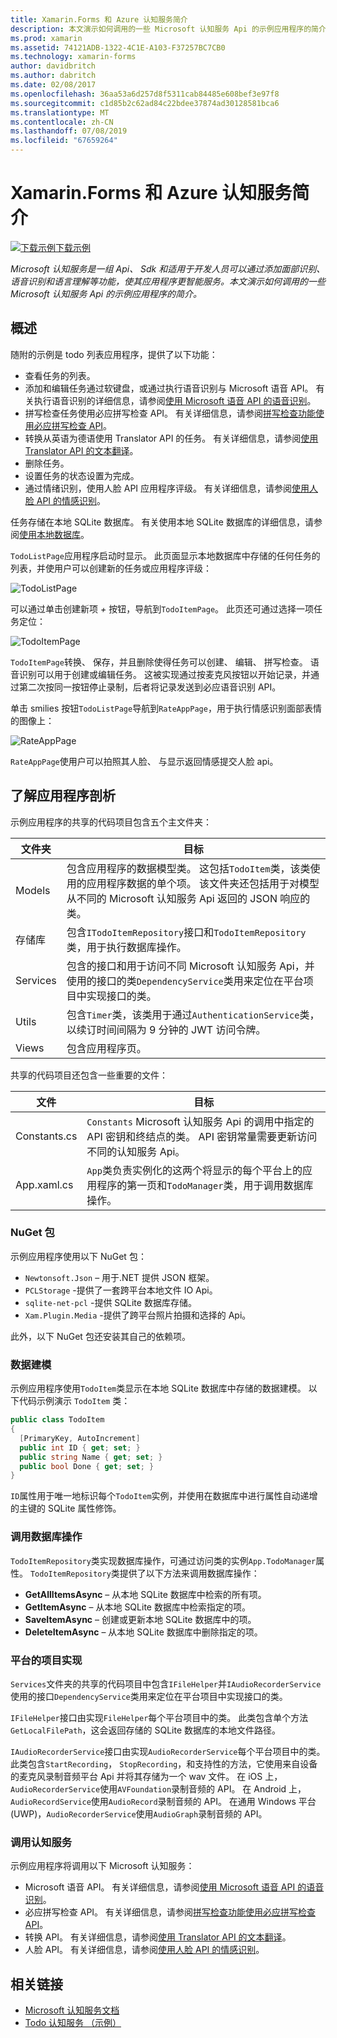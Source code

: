 ```yaml
---
title: Xamarin.Forms 和 Azure 认知服务简介
description: 本文演示如何调用的一些 Microsoft 认知服务 Api 的示例应用程序的简介。
ms.prod: xamarin
ms.assetid: 74121ADB-1322-4C1E-A103-F37257BC7CB0
ms.technology: xamarin-forms
author: davidbritch
ms.author: dabritch
ms.date: 02/08/2017
ms.openlocfilehash: 36aa53a6d257d8f5311cab84485e608bef3e97f8
ms.sourcegitcommit: c1d85b2c62ad84c22bdee37874ad30128581bca6
ms.translationtype: MT
ms.contentlocale: zh-CN
ms.lasthandoff: 07/08/2019
ms.locfileid: "67659264"
---
```

# <a name="xamarinforms-and-azure-cognitive-services-introduction"></a>Xamarin.Forms 和 Azure 认知服务简介

[![下载示例](~/media/shared/download.png)下载示例](https://developer.xamarin.com/samples/xamarin-forms/WebServices/TodoCognitiveServices/)

_Microsoft 认知服务是一组 Api、 Sdk 和适用于开发人员可以通过添加面部识别、 语音识别和语言理解等功能，使其应用程序更智能服务。本文演示如何调用的一些 Microsoft 认知服务 Api 的示例应用程序的简介。_

## <a name="overview"></a>概述

随附的示例是 todo 列表应用程序，提供了以下功能：

- 查看任务的列表。
- 添加和编辑任务通过软键盘，或通过执行语音识别与 Microsoft 语音 API。 有关执行语音识别的详细信息，请参阅[使用 Microsoft 语音 API 的语音识别](speech-recognition.md)。
- 拼写检查任务使用必应拼写检查 API。 有关详细信息，请参阅[拼写检查功能使用必应拼写检查 API](spell-check.md)。
- 转换从英语为德语使用 Translator API 的任务。 有关详细信息，请参阅[使用 Translator API 的文本翻译](text-translation.md)。
- 删除任务。
- 设置任务的状态设置为完成。
- 通过情绪识别，使用人脸 API 应用程序评级。 有关详细信息，请参阅[使用人脸 API 的情感识别](emotion-recognition.md)。

任务存储在本地 SQLite 数据库。 有关使用本地 SQLite 数据库的详细信息，请参阅[使用本地数据库](~/xamarin-forms/data-cloud/data/databases.md)。

`TodoListPage`应用程序启动时显示。 此页面显示本地数据库中存储的任何任务的列表，并使用户可以创建新的任务或应用程序评级：

![](introduction-images/sample-application-1.png "TodoListPage")

可以通过单击创建新项 *+* 按钮，导航到`TodoItemPage`。 此页还可通过选择一项任务定位：

![](introduction-images/sample-application-2.png "TodoItemPage")

`TodoItemPage`转换、 保存，并且删除使得任务可以创建、 编辑、 拼写检查。 语音识别可以用于创建或编辑任务。 这被实现通过按麦克风按钮以开始记录，并通过第二次按同一按钮停止录制，后者将记录发送到必应语音识别 API。

单击 smilies 按钮`TodoListPage`导航到`RateAppPage`，用于执行情感识别面部表情的图像上：

![](introduction-images/sample-application-3.png "RateAppPage")

`RateAppPage`使用户可以拍照其人脸、 与显示返回情感提交人脸 api。

## <a name="understand-the-application-anatomy"></a>了解应用程序剖析

示例应用程序的共享的代码项目包含五个主文件夹：

|文件夹|目标|
|--- |--- |
|Models|包含应用程序的数据模型类。 这包括`TodoItem`类，该类使用的应用程序数据的单个项。 该文件夹还包括用于对模型从不同的 Microsoft 认知服务 Api 返回的 JSON 响应的类。|
|存储库|包含`ITodoItemRepository`接口和`TodoItemRepository`类，用于执行数据库操作。|
|Services|包含的接口和用于访问不同 Microsoft 认知服务 Api，并使用的接口的类`DependencyService`类用来定位在平台项目中实现接口的类。|
|Utils|包含`Timer`类，该类用于通过`AuthenticationService`类，以续订时间间隔为 9 分钟的 JWT 访问令牌。|
|Views|包含应用程序页。|

共享的代码项目还包含一些重要的文件：

|文件|目标|
|--- |--- |
|Constants.cs|`Constants` Microsoft 认知服务 Api 的调用中指定的 API 密钥和终结点的类。 API 密钥常量需要更新访问不同的认知服务 Api。|
|App.xaml.cs|`App`类负责实例化的这两个将显示的每个平台上的应用程序的第一页和`TodoManager`类，用于调用数据库操作。|

### <a name="nuget-packages"></a>NuGet 包

示例应用程序使用以下 NuGet 包：

- `Newtonsoft.Json` – 用于.NET 提供 JSON 框架。
- `PCLStorage` -提供了一套跨平台本地文件 IO Api。
- `sqlite-net-pcl` -提供 SQLite 数据库存储。
- `Xam.Plugin.Media` -提供了跨平台照片拍摄和选择的 Api。

此外，以下 NuGet 包还安装其自己的依赖项。

### <a name="model-the-data"></a>数据建模

示例应用程序使用`TodoItem`类显示在本地 SQLite 数据库中存储的数据建模。 以下代码示例演示 `TodoItem` 类：

```csharp
public class TodoItem
{
  [PrimaryKey, AutoIncrement]
  public int ID { get; set; }
  public string Name { get; set; }
  public bool Done { get; set; }
}
```

`ID`属性用于唯一地标识每个`TodoItem`实例，并使用在数据库中进行属性自动递增的主键的 SQLite 属性修饰。

### <a name="invoke-database-operations"></a>调用数据库操作

`TodoItemRepository`类实现数据库操作，可通过访问类的实例`App.TodoManager`属性。 `TodoItemRepository`类提供了以下方法来调用数据库操作：

- **GetAllItemsAsync** – 从本地 SQLite 数据库中检索的所有项。
- **GetItemAsync** – 从本地 SQLite 数据库中检索指定的项。
- **SaveItemAsync** – 创建或更新本地 SQLite 数据库中的项。
- **DeleteItemAsync** – 从本地 SQLite 数据库中删除指定的项。

### <a name="platform-project-implementations"></a>平台的项目实现

`Services`文件夹的共享的代码项目中包含`IFileHelper`并`IAudioRecorderService`使用的接口`DependencyService`类用来定位在平台项目中实现接口的类。

`IFileHelper`接口由实现`FileHelper`每个平台项目中的类。 此类包含单个方法`GetLocalFilePath`，这会返回存储的 SQLite 数据库的本地文件路径。

`IAudioRecorderService`接口由实现`AudioRecorderService`每个平台项目中的类。 此类包含`StartRecording`， `StopRecording`，和支持性的方法，它使用来自设备的麦克风录制音频平台 Api 并将其存储为一个 wav 文件。 在 iOS 上，`AudioRecorderService`使用`AVFoundation`录制音频的 API。 在 Android 上，`AudioRecordService`使用`AudioRecord`录制音频的 API。 在通用 Windows 平台 (UWP)，`AudioRecorderService`使用`AudioGraph`录制音频的 API。

### <a name="invoke-cognitive-services"></a>调用认知服务

示例应用程序将调用以下 Microsoft 认知服务：

- Microsoft 语音 API。 有关详细信息，请参阅[使用 Microsoft 语音 API 的语音识别](speech-recognition.md)。
- 必应拼写检查 API。 有关详细信息，请参阅[拼写检查功能使用必应拼写检查 API](spell-check.md)。
- 转换 API。 有关详细信息，请参阅[使用 Translator API 的文本翻译](text-translation.md)。
- 人脸 API。 有关详细信息，请参阅[使用人脸 API 的情感识别](emotion-recognition.md)。

## <a name="related-links"></a>相关链接

- [Microsoft 认知服务文档](https://www.microsoft.com/cognitive-services/documentation)
- [Todo 认知服务 （示例）](https://developer.xamarin.com/samples/xamarin-forms/WebServices/TodoCognitiveServices/)
